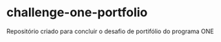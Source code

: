# challenge-one-portfolio
 Repositório criado para concluir o desafio de portifólio do programa ONE
